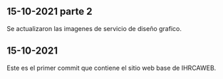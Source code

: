 ## 15-10-2021 parte 2
Se actualizaron las imagenes de servicio de diseño grafico.


## 15-10-2021
Este es el primer commit que contiene el sitio web base de IHRCAWEB.